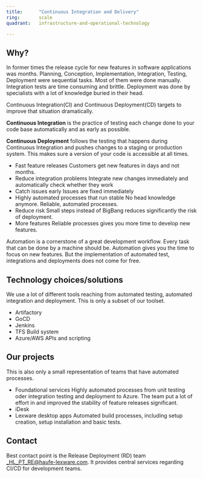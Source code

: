 ```yaml
---
title:      "Continuous Integration and Delivery"
ring:       scale
quadrant:   infrastructure-and-operational-technology

---
```


## Why? ##

In former times the release cycle for new features in software applications was months.
Planning, Conception, Implementation, Integration, Testing, Deployment were sequential tasks. Most of them were done manually.
Integration tests are time consuming and brittle. Deployment was done by specialists with a lot of knowledge buried in their head.

Continuous Integration(CI) and Continuous Deployment(CD) targets to improve that situation dramatically.

**Continuous Integration** is the practice of testing each change done to your code base automatically and as early as possible.

**Continuous Deployment** follows the testing that happens during Continuous Integration and pushes changes to a staging or production system. This makes sure a version of your code is accessible at all times.

- Fast feature releases
  Customers get new features in days and not months.
- Reduce integration problems
  Integrate new changes immediately and automatically check whether they work
- Catch issues early
  Issues are fixed immediately
- Highly automated processes that run stable
  No head knowledge anymore. Reliable, automated processes.
- Reduce risk
  Small steps instead of BigBang reduces significantly the risk of deployment.
- More features
  Reliable processes gives you more time to develop new features.

Automation is a cornerstone of a great development workflow. Every task that can be done by a machine should be. Automation gives you the time to focus on new features.
But the implementation of automated test, integrations and deployments does not come for free.

## Technology choices/solutions ##

We use a lot of different tools reaching from automated testing, automated integration and deployment.
This is only a subset of our toolset.

- Artifactory
- GoCD
- Jenkins
- TFS Build system
- Azure/AWS APIs and scripting

## Our projects ##

This is also only a small representation of teams that have automated processes.

- Foundational services
  Highly automated processes from unit testing oder integration testing and deployment to Azure. The team put a lot of effort in and improved the stability of feature releases significant.
- iDesk
- Lexware desktop apps
  Automated build processes, including setup creation, setup installation and basic tests.

## Contact ##

Best contact point is the Release Deployment (RD) team <_HL_PT_RE@haufe-lexware.com>. It provides central services regarding CI/CD for development teams.
